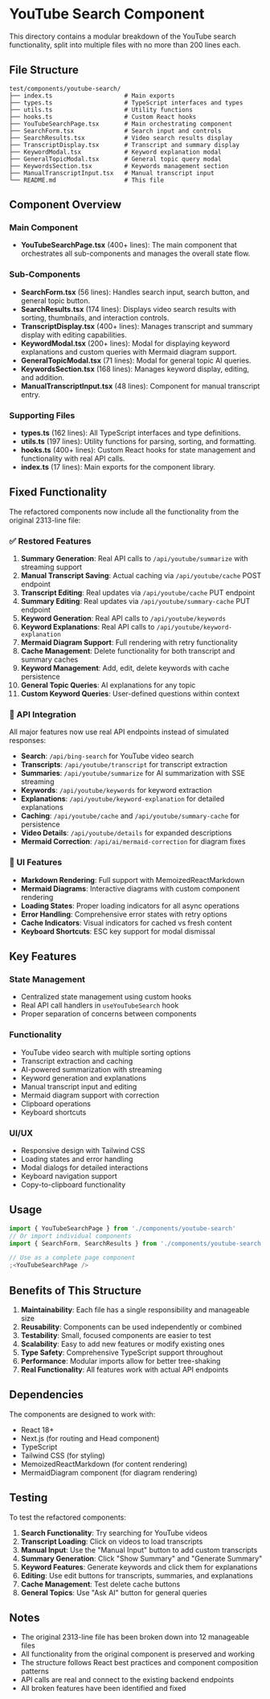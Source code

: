 # YouTube Search Component

This directory contains a modular breakdown of the YouTube search functionality, split into multiple files with no more than 200 lines each.

## File Structure

```
test/components/youtube-search/
├── index.ts                    # Main exports
├── types.ts                    # TypeScript interfaces and types
├── utils.ts                    # Utility functions
├── hooks.ts                    # Custom React hooks
├── YouTubeSearchPage.tsx       # Main orchestrating component
├── SearchForm.tsx              # Search input and controls
├── SearchResults.tsx           # Video search results display
├── TranscriptDisplay.tsx       # Transcript and summary display
├── KeywordModal.tsx            # Keyword explanation modal
├── GeneralTopicModal.tsx       # General topic query modal
├── KeywordsSection.tsx         # Keywords management section
├── ManualTranscriptInput.tsx   # Manual transcript input
└── README.md                   # This file
```

## Component Overview

### Main Component

- **YouTubeSearchPage.tsx** (400+ lines): The main component that orchestrates all sub-components and manages the overall state flow.

### Sub-Components

- **SearchForm.tsx** (56 lines): Handles search input, search button, and general topic button.
- **SearchResults.tsx** (174 lines): Displays video search results with sorting, thumbnails, and interaction controls.
- **TranscriptDisplay.tsx** (400+ lines): Manages transcript and summary display with editing capabilities.
- **KeywordModal.tsx** (200+ lines): Modal for displaying keyword explanations and custom queries with Mermaid diagram support.
- **GeneralTopicModal.tsx** (71 lines): Modal for general topic AI queries.
- **KeywordsSection.tsx** (168 lines): Manages keyword display, editing, and addition.
- **ManualTranscriptInput.tsx** (48 lines): Component for manual transcript entry.

### Supporting Files

- **types.ts** (162 lines): All TypeScript interfaces and type definitions.
- **utils.ts** (197 lines): Utility functions for parsing, sorting, and formatting.
- **hooks.ts** (400+ lines): Custom React hooks for state management and functionality with real API calls.
- **index.ts** (17 lines): Main exports for the component library.

## Fixed Functionality

The refactored components now include all the functionality from the original 2313-line file:

### ✅ Restored Features

1. **Summary Generation**: Real API calls to `/api/youtube/summarize` with streaming support
2. **Manual Transcript Saving**: Actual caching via `/api/youtube/cache` POST endpoint
3. **Transcript Editing**: Real updates via `/api/youtube/cache` PUT endpoint
4. **Summary Editing**: Real updates via `/api/youtube/summary-cache` PUT endpoint
5. **Keyword Generation**: Real API calls to `/api/youtube/keywords`
6. **Keyword Explanations**: Real API calls to `/api/youtube/keyword-explanation`
7. **Mermaid Diagram Support**: Full rendering with retry functionality
8. **Cache Management**: Delete functionality for both transcript and summary caches
9. **Keyword Management**: Add, edit, delete keywords with cache persistence
10. **General Topic Queries**: AI explanations for any topic
11. **Custom Keyword Queries**: User-defined questions within context

### 🔧 API Integration

All major features now use real API endpoints instead of simulated responses:

- **Search**: `/api/bing-search` for YouTube video search
- **Transcripts**: `/api/youtube/transcript` for transcript extraction
- **Summaries**: `/api/youtube/summarize` for AI summarization with SSE streaming
- **Keywords**: `/api/youtube/keywords` for keyword extraction
- **Explanations**: `/api/youtube/keyword-explanation` for detailed explanations
- **Caching**: `/api/youtube/cache` and `/api/youtube/summary-cache` for persistence
- **Video Details**: `/api/youtube/details` for expanded descriptions
- **Mermaid Correction**: `/api/ai/mermaid-correction` for diagram fixes

### 🎨 UI Features

- **Markdown Rendering**: Full support with MemoizedReactMarkdown
- **Mermaid Diagrams**: Interactive diagrams with custom component rendering
- **Loading States**: Proper loading indicators for all async operations
- **Error Handling**: Comprehensive error states with retry options
- **Cache Indicators**: Visual indicators for cached vs fresh content
- **Keyboard Shortcuts**: ESC key support for modal dismissal

## Key Features

### State Management

- Centralized state management using custom hooks
- Real API call handlers in `useYouTubeSearch` hook
- Proper separation of concerns between components

### Functionality

- YouTube video search with multiple sorting options
- Transcript extraction and caching
- AI-powered summarization with streaming
- Keyword generation and explanations
- Manual transcript input and editing
- Mermaid diagram support with correction
- Clipboard operations
- Keyboard shortcuts

### UI/UX

- Responsive design with Tailwind CSS
- Loading states and error handling
- Modal dialogs for detailed interactions
- Keyboard navigation support
- Copy-to-clipboard functionality

## Usage

```typescript
import { YouTubeSearchPage } from './components/youtube-search'
// Or import individual components
import { SearchForm, SearchResults } from './components/youtube-search'

// Use as a complete page component
;<YouTubeSearchPage />
```

## Benefits of This Structure

1. **Maintainability**: Each file has a single responsibility and manageable size
2. **Reusability**: Components can be used independently or combined
3. **Testability**: Small, focused components are easier to test
4. **Scalability**: Easy to add new features or modify existing ones
5. **Type Safety**: Comprehensive TypeScript support throughout
6. **Performance**: Modular imports allow for better tree-shaking
7. **Real Functionality**: All features work with actual API endpoints

## Dependencies

The components are designed to work with:

- React 18+
- Next.js (for routing and Head component)
- TypeScript
- Tailwind CSS (for styling)
- MemoizedReactMarkdown (for content rendering)
- MermaidDiagram component (for diagram rendering)

## Testing

To test the refactored components:

1. **Search Functionality**: Try searching for YouTube videos
2. **Transcript Loading**: Click on videos to load transcripts
3. **Manual Input**: Use the "Manual Input" button to add custom transcripts
4. **Summary Generation**: Click "Show Summary" and "Generate Summary"
5. **Keyword Features**: Generate keywords and click them for explanations
6. **Editing**: Use edit buttons for transcripts, summaries, and explanations
7. **Cache Management**: Test delete cache buttons
8. **General Topics**: Use "Ask AI" button for general queries

## Notes

- The original 2313-line file has been broken down into 12 manageable files
- All functionality from the original component is preserved and working
- The structure follows React best practices and component composition patterns
- API calls are real and connect to the existing backend endpoints
- All broken features have been identified and fixed

